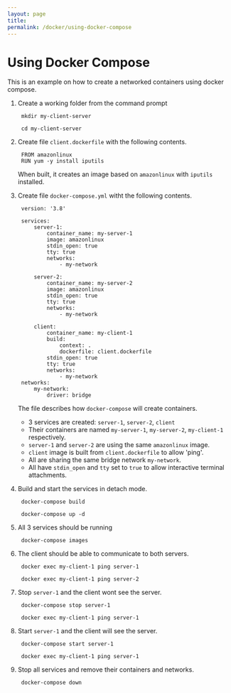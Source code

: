 ```yaml
---
layout: page
title:
permalink: /docker/using-docker-compose
---
```

# Using Docker Compose

This is an example on how to create a networked containers using docker compose.

1. Create a working folder from the command prompt

        mkdir my-client-server

        cd my-client-server

1. Create file <code>client.dockerfile</code> with the following contents.

        FROM amazonlinux
        RUN yum -y install iputils

    When built, it creates an image based on <code>amazonlinux</code> with <code>iputils</code> installed.

1. Create file <code>docker-compose.yml</code> witht the following contents.

        version: '3.8'

        services:
            server-1:
                container_name: my-server-1
                image: amazonlinux
                stdin_open: true
                tty: true
                networks:
                    - my-network

            server-2:
                container_name: my-server-2
                image: amazonlinux
                stdin_open: true
                tty: true
                networks:
                    - my-network

            client:
                container_name: my-client-1
                build:
                    context: .
                    dockerfile: client.dockerfile
                stdin_open: true
                tty: true
                networks:
                    - my-network
        networks:
            my-network:
                driver: bridge

    The file describes how <code>docker-compose</code> will create containers.

    * 3 services are created: <code>server-1</code>, <code>server-2</code>, <code>client</code>
    * Their containers are named <code>my-server-1</code>, <code>my-server-2</code>, <code>my-client-1</code> respectively.
    * <code>server-1</code> and <code>server-2</code> are using the same <code>amazonlinux</code> image.
    * <code>client</code> image is built from <code>client.dockerfile</code> to allow 'ping'.
    * All are sharing the same bridge network <code>my-network</code>.
    * All have <code>stdin_open</code> and <code>tty</code> set to <code>true</code> to allow interactive terminal attachments.
    
1. Build and start the services in detach mode.

        docker-compose build

        docker-compose up -d

1. All 3 services should be running

        docker-compose images

1. The client should be able to communicate to both servers.

        docker exec my-client-1 ping server-1

        docker exec my-client-1 ping server-2

1. Stop <code>server-1</code> and the client wont see the server.

        docker-compose stop server-1

        docker exec my-client-1 ping server-1

1. Start <code>server-1</code> and the client will see the server.

        docker-compose start server-1

        docker exec my-client-1 ping server-1

1. Stop all services and remove their containers and networks.

        docker-compose down